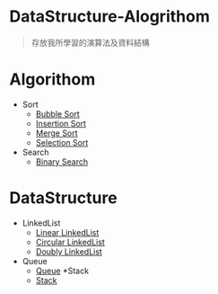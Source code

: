 # DataStructure-Alogrithom
> 存放我所學習的演算法及資料結構
# Algorithom
* Sort
    * [Bubble Sort](../master/Algorithom/BubbleSort.cs)
    * [Insertion Sort](../master/Algorithom/InsertionSort.cs)
    * [Merge Sort](../master/Algorithom/MergeSort.cs)
    * [Selection Sort](../master/Algorithom/SelectionSort.cs)
* Search
    * [Binary Search](../master/Algorithom/BinarySearch.cs)
# DataStructure
* LinkedList
    * [Linear LinkedList](../master/DataStrcture/LinkedList/LinkedList.cs)
    * [Circular LinkedList](../master/DataStrcture/LinkedList/CircularLinkedList.cs)
    * [Doubly LinkedList](../master/DataStrcture/LinkedList/DoublyLinkedList.cs)
* Queue
    * [Queue](../master/DataStrcture/Queue/Queue.cs)
*Stack
    * [Stack](../master/DataStrcture/Stack/Stack.cs)